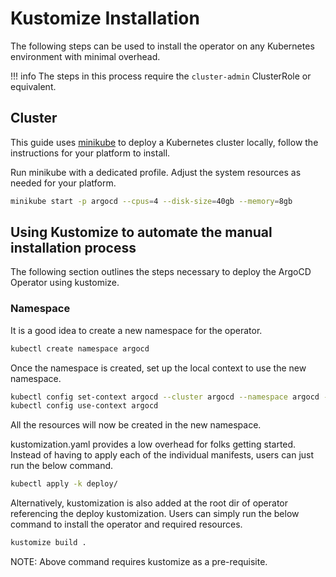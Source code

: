 # Kustomize Installation

The following steps can be used to install the operator on any Kubernetes environment with minimal overhead.

!!! info
    The steps in this process require the `cluster-admin` ClusterRole or equivalent.

## Cluster

This guide uses [minikube](https://minikube.sigs.k8s.io/) to deploy a Kubernetes cluster locally, follow the 
instructions for your platform to install. 

Run minikube with a dedicated profile. Adjust the system resources as needed for your platform. 

```bash
minikube start -p argocd --cpus=4 --disk-size=40gb --memory=8gb
```

## Using Kustomize to automate the manual installation process

The following section outlines the steps necessary to deploy the ArgoCD Operator using kustomize.

### Namespace

It is a good idea to create a new namespace for the operator.

```bash
kubectl create namespace argocd
```

Once the namespace is created, set up the local context to use the new namespace.

```bash
kubectl config set-context argocd --cluster argocd --namespace argocd --user argocd
kubectl config use-context argocd
```

All the resources will now be created in the new namespace.

kustomization.yaml provides a low overhead for folks getting started. Instead of having to apply each of the individual manifests, users can just run the below command.

```bash
kubectl apply -k deploy/
```

Alternatively, kustomization is also added at the root dir of operator referencing the deploy kustomization. Users can simply run the below command to install the operator and required resources.

```bash
kustomize build .
```

NOTE: Above command requires kustomize as a pre-requisite.